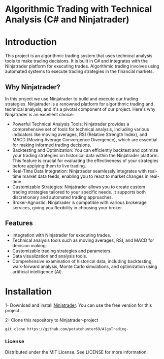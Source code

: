 # Algorithmic Trading with Technical Analysis (C# and Ninjatrader)


# Introduction

This project is an algorithmic trading system that uses technical analysis tools to make trading decisions. It is built in C# and integrates with the Ninjatrader platform for executing trades. Algorithmic trading involves using automated systems to execute trading strategies in the financial markets.

## Why Ninjatrader?
In this project we use Ninjatrader to build and execute our trading strategies. Ninjatrader is a renowned platform for algorithmic trading and technical analysis, and it's a pivotal component of our project. Here's why Ninjatrader is an excellent choice:

* Powerful Technical Analysis Tools: Ninjatrader provides a comprehensive set of tools for technical analysis, including various indicators like moving averages, RSI (Relative Strength Index), and MACD (Moving Average Convergence Divergence), which are essential for making informed trading decisions.
* Backtesting and Optimization: You can efficiently backtest and optimize your trading strategies on historical data within the Ninjatrader platform. This feature is crucial for evaluating the effectiveness of your strategies before applying them to live trading.
* Real-Time Data Integration: Ninjatrader seamlessly integrates with real-time market data feeds, enabling you to react to market changes in real-time.
* Customizable Strategies: Ninjatrader allows you to create custom trading strategies tailored to your specific needs. It supports both discretionary and automated trading approaches.
* Broker-Agnostic: Ninjatrader is compatible with various brokerage services, giving you flexibility in choosing your broker.

## Features

* Integration with Ninjatrader for executing trades.
* Technical analysis tools such as moving averages, RSI, and MACD for decision making.
* Customizable trading strategies and parameters.
* Data visualization and analysis tools.
* Comprehensive examination of historical data, including backtesting, walk-forward analysis, Monte Carlo simulations, and optimization using artificial intelligence (AI).



# Installation
1- Download and install [Ninjatrader](https://ninjatrader.com/GetStarted). You can use the free version for this project.

2- Clone this repository to Ninjatrader-project
```
git clone https://github.com/potatohunter69/AlgoTrading-
```


### License

Distributed under the MIT License. See LICENSE for more information.
